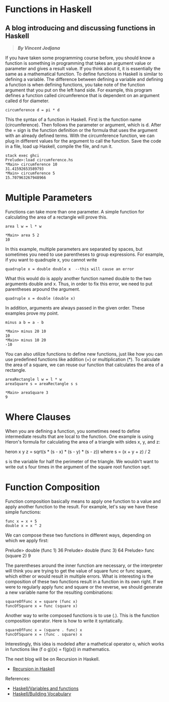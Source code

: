 # Functions in Haskell
## A blog introducing and discussing functions in Haskell
> __*By Vincent Jodjana*__

If you have taken some programming course before, you should know a function is something in programming that takes an argument value or parameter and gives a result value. If you think about it, it is essentially the same as a mathematical function. To define functions in Haskell is similar to defining a variable. The difference between defining a variable and defining a function is when defining functions, you take note of the function argument that you put on the left hand side. For example, this program defines a function called circumference that is dependent on an argument called d for diameter.

    circumference d = pi * d

This the syntax of a function in Haskell. First is the function name (circumference). Then follows the parameter or argument, which is d. After the = sign is the function definition or the formula that uses the argument with an already defined terms. With the circumference function, we can plug in different values for the argument to call the function. Save the code in a file, load up Haskell, compile the file, and run it.

    stack exec ghci
    Prelude>:load circumference.hs
    *Main> circumference 10
    31.41592653589793
    *Main> circumference 5
    15.707963267948966

# Multiple Parameters
Functions can take more than one parameter. A simple function for calculating the area of a rectangle will prove this.

    area l w = l * w

    *Main> area 5 2
    10

In this example, multiple parameters are separated by spaces, but sometimes you need to use parentheses to group expressions. For example, if you want to quadruple x, you cannot write

    quadruple x = double double x  --this will cause an error

What this would do is apply another function named double to the two arguments double and x. Thus, in order to fix this error, we need to put parentheses arpound the argument.

    quadruple x = double (double x)

In addition, arguments are always passed in the given order. These examples prove my point.

    minus a b = a - b

    *Main> minus 20 10
    10
    *Main> minus 10 20
    -10

You can also utilize functions to define new functions, just like how you can use predefined functions like addition (+) or multiplication (*). To calculate the area of a square, we can reuse our function that calculates the area of a rectangle.

    areaRectangle l w = l * w
    areaSquare s = areaRectangle s s

    *Main> areaSquare 3
    9

# Where Clauses
When you are defining a function, you sometimes need to define intermediate results that are local to the function. One example is using Heron's formula for calculating the area of a triangle with sides x, y, and z:

heron x y z = sqrt(s * (s - x) * (s - y) * (s - z))
    where
    s = (x + y + z) / 2

s is the variable for half the perimeter of the triangle. We wouldn't want to write out s four times in the argument of the square root function sqrt.

# Function Composition
Function composition basically means to apply one function to a value and apply another function to the result. For example, let's say we have these simple functions:

    func x = x + 5
    double x = x ^ 2

We can compose these two functions in different ways, depending on which we apply first:

Prelude> double (func 1)
36
Prelude> double (func 3)
64
Prelude> func (square 2)
9

The parentheses around the inner function are necessary, or the interpreter will think you are trying to get the value of square func or func square, which either or would result in multiple errors. What is interesting is the composition of these two functions result in a function in its own right. If we were to regularly apply func and square or the reverse, we should generate a new variable name for the resulting combinations:

    squareOfFunc x = square (func x)
    funcOfSquare x = func (square x)

Another way to write composed functions is to use (.). This is the function composition operator. Here is how to write it syntatically.

    squareOfFunc x = (square . func) x
    funcOfSquare x = (func . square) x

Interestingly, this idea is modeled after a mathetical operator o, which works in functions like (f o g)(x) = f(g(x)) in mathematics. 

The next blog will be on Recursion in Haskell.
- [Recursion in Haskell](https://github.com/vcjod00/HaskellTutorial/blob/main/blog_7.md)

References:
- [Haskell/Variables and functions](https://en.wikibooks.org/wiki/Haskell/Lists_and_tuples)
- [Haskell/Building Vocabulary](https://en.wikibooks.org/wiki/Haskell/Building_vocabulary)